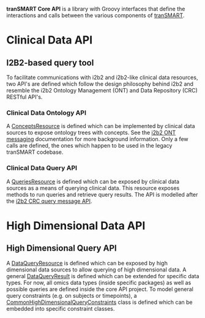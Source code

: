 **tranSMART Core API** is a library with Groovy interfaces that define
the interactions and calls between the various components of [tranSMART](http://github.com/tranSMART-Foundation/transmart).

# Clinical Data API

## I2B2-based query tool

To facilitate communications with i2b2 and i2b2-like clinical data resources,
two API's are defined which follow the design philosophy behind i2b2 and resemble
the i2b2 Ontology Management (ONT) and Data Repository (CRC) RESTful API's.

### Clinical Data Ontology API 

A [ConceptsResource](org/transmartproject/core/ontology/ConceptsResource.html)
is defined which can be implemented by clinical data sources to expose ontology
trees with concepts. See the [i2b2 ONT messaging](https://www.i2b2.org/software/files/PDF/current/Ontology_Messaging.pdf)
documentation for more background information. Only a few calls are defined,
the ones which happen to be used in the legacy tranSMART codebase.

### Clinical Data Query API

A [QueriesResource](org/transmartproject/core/querytool/QueriesResource.html)
is defined which can be exposed by clinical data sources as a means of querying
clinical data. This resource exposes methods to run queries and retrieve query results.
The API is modelled after the [i2b2 CRC query message API](https://www.i2b2.org/software/files/PDF/current/CRC_Messaging.pdf).

# High Dimensional Data API

## High Dimensional Query API

A [DataQueryResource](org/transmartproject/core/dataquery/DataQueryResource.html)
is defined which can be exposed by high dimensional data sources to allow querying of
high dimensional data. A general [DataQueryResult](org/transmartproject/core/dataquery/DataQueryResult.html)
is defined which can be extended for specific data types. For now, all omics data types
(inside specific packages) as well as possible queries are defined inside the core API project.
To model general query constraints (e.g. on subjects or timepoints), a 
[CommonHighDimensionalQueryConstraints](org/transmartproject/core/dataquery/constraints/CommonHighDimensionalQueryConstraints.html)
class is defined which can be embedded into specific constraint classes.
